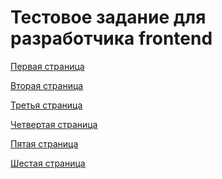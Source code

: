 Тестовое задание для разработчика frontend
==========================================
[Первая страница](https://lancelap.github.io/frontend_test "Первая страница")

[Вторая страница](https://lancelap.github.io/frontend_test/page2.html "Вторая страница")

[Третья страница](https://lancelap.github.io/frontend_test/page3.html "Третья страница")

[Четвертая страница](https://lancelap.github.io/frontend_test/page4.html "Четвертая страница")

[Пятая страница](https://lancelap.github.io/frontend_test/page5.html "Пятая страница")

[Шестая страница](https://lancelap.github.io/frontend_test/page6.html "Шестая страница")